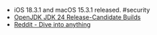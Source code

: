 - iOS 18.3.1 and macOS 15.3.1 released. #security
- [OpenJDK JDK 24 Release-Candidate Builds](https://jdk.java.net/24/)
- [Reddit - Dive into anything](https://www.reddit.com/r/zen_browser/comments/1imj8y6/zen_mods_appreciation_post/)